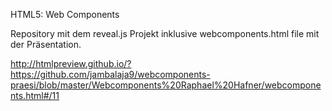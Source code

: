 HTML5: Web Components 

Repository mit dem reveal.js Projekt inklusive  webcomponents.html file mit der Präsentation.

http://htmlpreview.github.io/?https://github.com/jambalaja9/webcomponents-praesi/blob/master/Webcomponents%20Raphael%20Hafner/webcomponents.html#/11
